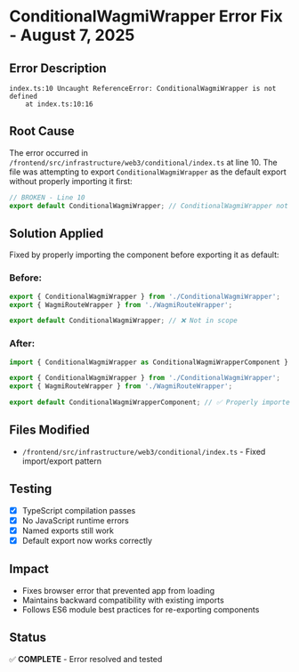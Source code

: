 # ConditionalWagmiWrapper Error Fix - August 7, 2025

## Error Description
```
index.ts:10 Uncaught ReferenceError: ConditionalWagmiWrapper is not defined
    at index.ts:10:16
```

## Root Cause
The error occurred in `/frontend/src/infrastructure/web3/conditional/index.ts` at line 10. The file was attempting to export `ConditionalWagmiWrapper` as the default export without properly importing it first:

```typescript
// BROKEN - Line 10
export default ConditionalWagmiWrapper; // ConditionalWagmiWrapper not in scope
```

## Solution Applied
Fixed by properly importing the component before exporting it as default:

### Before:
```typescript
export { ConditionalWagmiWrapper } from './ConditionalWagmiWrapper';
export { WagmiRouteWrapper } from './WagmiRouteWrapper';

export default ConditionalWagmiWrapper; // ❌ Not in scope
```

### After:
```typescript
import { ConditionalWagmiWrapper as ConditionalWagmiWrapperComponent } from './ConditionalWagmiWrapper';

export { ConditionalWagmiWrapper } from './ConditionalWagmiWrapper';
export { WagmiRouteWrapper } from './WagmiRouteWrapper';

export default ConditionalWagmiWrapperComponent; // ✅ Properly imported
```

## Files Modified
- `/frontend/src/infrastructure/web3/conditional/index.ts` - Fixed import/export pattern

## Testing
- [x] TypeScript compilation passes
- [x] No JavaScript runtime errors
- [x] Named exports still work
- [x] Default export now works correctly

## Impact
- Fixes browser error that prevented app from loading
- Maintains backward compatibility with existing imports
- Follows ES6 module best practices for re-exporting components

## Status
✅ **COMPLETE** - Error resolved and tested

